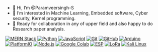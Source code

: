 - 👋 Hi, I’m @Paramveersingh-S
- 👀 I’m interested in Machine Learning, Embedded software, Cyber security, Kernel programming.
- 💞️ Ready for collaboration in any of upper field and also happy to do Research paper analysis.

[![MERN Stack](https://img.shields.io/badge/MERN-Expert-cyan?style=flat-square&logo=react&logoColor=white&colorA=2B2D42&colorB=00C7B7)](https://mern.dev)
[![Python](https://img.shields.io/badge/Python-Pro-FFD43B?style=flat-square&logo=python&logoColor=3776AB&colorA=4B8BBE)](https://python.org)
[![JavaScript](https://img.shields.io/badge/JavaScript-ES6+-F7DF1E?style=flat-square&logo=javascript&logoColor=black&colorA=323330&colorB=F0DB4F)](https://javascript.info)
[![Git](https://img.shields.io/badge/Git-Ninja-F05032?style=flat-square&logo=git&logoColor=white&colorA=2C2D2E)](https://git-scm.com)
[![GitHub](https://img.shields.io/badge/GitHub-Profile-181717?style=flat-square&logo=github&logoColor=white&colorA=0D1117)](https://github.com/yourusername)
[![Arduino](https://img.shields.io/badge/Arduino-Maker-00979D?style=flat-square&logo=arduino&logoColor=white&colorA=00878F)](https://arduino.cc)
[![PlatformIO](https://img.shields.io/badge/PlatformIO-Dev-4BAAEE?style=flat-square&logo=platformio&logoColor=white&colorA=1A1E2C)](https://platformio.org)
[![Node.js](https://img.shields.io/badge/Node.js-Runtime-339933?style=flat-square&logo=nodedotjs&logoColor=white&colorA=43853D)](https://nodejs.org)
[![Google Colab](https://img.shields.io/badge/Colab-Notebooks-F9AB00?style=flat-square&logo=googlecolab&logoColor=white&colorA=4A154B)](https://colab.research.google.com)
[![ESP](https://img.shields.io/badge/ESP32/ESP8266-IoT-E7352C?style=flat-square&logo=espressif&logoColor=white&colorA=000000)](https://espressif.com)
[![LoRa](https://img.shields.io/badge/LoRa-WAN-00B0FF?style=flat-square&logo=lorawan&logoColor=white&colorA=1A237E)](https://lora-alliance.org)
[![Kali Linux](https://img.shields.io/badge/Kali-Cyber%20Security-557C94?style=flat-square&logo=kalilinux&logoColor=white&colorA=000000)](https://kali.org)


